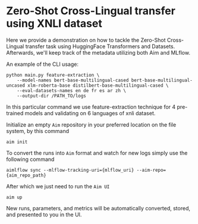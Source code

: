 # Zero-Shot Cross-Lingual transfer using XNLI dataset


Here we provide a demonstration on how to tackle the Zero-Shot Cross-Lingual transfer task using HuggingFace Transformers and Datasets. Afterwards, we'll keep track of the metadata utilizing both Aim and MLflow.

An example of the CLI usage:

```
python main.py feature-extraction \
    --model-names bert-base-multilingual-cased bert-base-multilingual-uncased xlm-roberta-base distilbert-base-multilingual-cased \
    --eval-datasets-names en de fr es ar zh \
    --output-dir /PATH_TO/logs
```

In this particular command we use feature-extraction technique for 4 pre-trained models and validating on 6 languages of xnli dataset.

Initialize an empty `Aim` repository in your preferred location on the file system, by this command

```
aim init
```

To convert the runs into `Aim` format and watch for new logs simply use the following command

```
aimlflow sync --mlflow-tracking-uri={mlflow_uri} --aim-repo={aim_repo_path}
```

After which we just need to run the `Aim UI`

```
aim up
```

New runs, parameters, and metrics will be automatically converted, stored, and presented to you in the UI.

